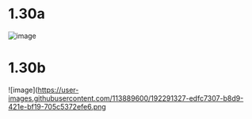 #  1.30a
![image](https://user-images.githubusercontent.com/113889600/192286492-82b9e1ca-96e9-4557-896a-5ae60564e9dd.png)
#  1.30b
![image](https://user-images.githubusercontent.com/113889600/192291327-edfc7307-b8d9-421e-bf19-705c5372efe6.png
